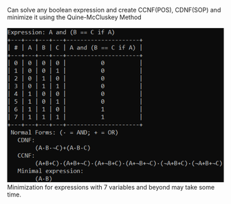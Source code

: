 Can solve any boolean expression and create CCNF(POS), CDNF(SOP) and minimize it using the Quine-McCluskey Method
<br /> <br /> 
![example](https://github.com/MaxWolf-01/TruthTabler/blob/master/example.png)
Minimization for expressions with 7 variables and beyond may take some time.
